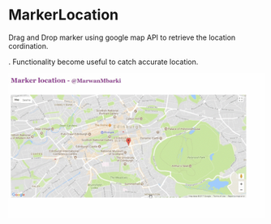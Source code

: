 # MarkerLocation
Drag and Drop marker using google map API to retrieve the location cordination.

. Functionality become useful to catch accurate location.

<img src='https://github.com/MarwanMbarki/MarkerLocation/blob/master/map.gif' alt=''>
